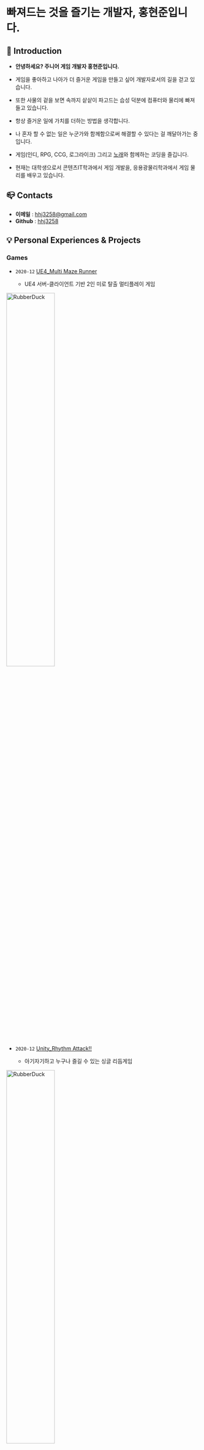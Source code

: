 # **빠져드는 것을 즐기는 개발자, 홍현준입니다.**

## :raised_hands: Introduction
- **안녕하세요? 주니어 게임 개발자 홍현준입니다.**
- 게임을 좋아하고 나아가 더 즐거운 게임을 만들고 싶어 개발자로서의 길을 걷고 있습니다.

- 또한 사물의 겉을 보면 속까지 샅샅이 파고드는 습성 덕분에 컴퓨터와 물리에 빠져들고 있습니다.

- 항상 즐거운 일에 가치를 더하는 방법을 생각합니다.

- 나 혼자 할 수 없는 일은 누군가와 함께함으로써 해결할 수 있다는 걸 깨달아가는 중입니다.

- 게임(인디, RPG, CCG, 로그라이크) 그리고 [노래](https://www.youtube.com/watch?v=nxKfi-6EtmY)와 함께하는 코딩을 즐깁니다.

- 현재는 대학생으로서 콘텐츠IT학과에서 게임 개발을, 응용광물리학과에서 게임 물리를 배우고 있습니다.


## :mailbox_closed: Contacts

- **이메일** : hhj3258@gmail.com
- **Github** : [hhj3258](https://github.com/hhj3258)

## :bulb: Personal Experiences & Projects

### Games
- `2020-12` [UE4_Multi Maze Runner](https://github.com/hhj3258/UE4_MultiMazeRunner)

  -  UE4 서버-클라이언트 기반 2인 미로 탈출 멀티플레이 게임

<img src="https://user-images.githubusercontent.com/70702088/116792211-31dc5000-aafa-11eb-875f-ac9cb8ae9b62.png" width="50%" height="50%" title="px(픽셀) 크기 설정" alt="RubberDuck"></img>

- `2020-12` [Unity_Rhythm Attack!!](https://github.com/hhj3258/Unity_RhythmAttack)

  -  아기자기하고 누구나 즐길 수 있는 싱글 리듬게임

<img src="https://user-images.githubusercontent.com/70702088/116793173-09575480-ab00-11eb-8a8f-c39fafe1f402.png" width="50%" height="50%" title="px(픽셀) 크기 설정" alt="RubberDuck"></img>

- `2020-09` [UnityVR_ZombieZone](https://github.com/hhj3258/UnityVR_FPS_ZombieZone)

  -  Unity VR FPS 생존 게임   

<img src="https://user-images.githubusercontent.com/70702088/116792147-ddd16b80-aaf9-11eb-9cd7-e482d562e1d8.png" width="50%" height="50%" title="px(픽셀) 크기 설정" alt="RubberDuck"></img>

- `2021-03 ~` [GamePhysics_RealisticCarPhysics](https://github.com/hhj3258/GamePhysics_RealisticCarPhysics)

  -  실제적인 자동차 물리의 이해와 구현

### Other Projects

- `2020-06` [JTable_경기도 지역화폐 API 지도](https://github.com/hhj3258/JAVA_Gyeonggi-do_LocalCurrency_API_Table-Map)
  -  JAVA Swing Table와 공공데이터 API를 이용한 지역화폐가맹점 지도

- `2020-12` [Logisim_Keyboard&TTY Simulator](https://www.youtube.com/watch?v=qYIJJDbaYM8)
  -  Logisim Mips Processor Keyboard&TTY를 이용한 문답 시뮬레이션

- `2021-01` [WinForm_세출예산 자동화 툴](https://github.com/hhj3258/ExpenditureBudgets_AutomationProgram)
  -  세출예산 업무 자동화 툴

### Toy Projects

- `2021-01` [WinForm_원신 데미지 계산기](https://github.com/hhj3258/Genshin_DamageFormulaCalculator)

  -  원신 데미지 공식 기반 계산 자동화 툴

## :wrench: Skills

### Languages
**C#**
- Unity 캐릭터 기반 리듬게임 개발   
- WindowForm
- GoogleVRForUnity을 이용한 VR 게임 개발   
- 실제 물리 공식을 활용한 자동차 시뮬레이션 개발   
- PDF와 EXCEL 라이브러리 활용을 통한 파싱 프로그램 개발   

**C++**
- UE4 C++ 기반 프로그래밍 기본적 이해   
- 제네릭, STL을 이해하고 활용이 가능합니다.   

**JAVA** 
- 스윙테이블과 API를 이용한 프로그램 개발   


### 게임물리학
게임물리학의 고전역학 수준의 이해와 구현이 가능합니다.
- [자동차 물리 구현](https://github.com/hhj3258/GamePhysics_RealisticCarPhysics)

### 컴퓨터 그래픽스
컴퓨터 그래픽스의 이해를 가지고 있습니다.
- 선형보간
- 텍스쳐 필터링

### 서버 & 네트워크
서버-클라이언트 구조를 이해하고 UE4로 구현하였습니다.
- [UE4_Multi Maze Runner](https://github.com/hhj3258/UE4_MultiMazeRunner)

공공데이터 API를 활용할 수 있습니다.
- [JTable_경기도 지역화폐 API 지도](https://github.com/hhj3258/JAVA_Gyeonggi-do_LocalCurrency_API_Table-Map)

### 클라우드
클라우드 컴퓨팅의 기초를 이해하고 AWS의 기본적 기능을 사용할 수 있습니다.   
로드밸런서의 이해 및 구현을 할 수 있습니다.
- [Simple_LoadBalancer](https://github.com/hhj3258/Simple_LB)
- Docker : 컨테이너 구동 및 관리, 웹 서버 구동
- AWS : EC2 가상머신 구동, Lambda, SDK

### 전산학
아래 교과목들을 이수했습니다.
- 알고리즘
- 자료구조
- 컴퓨터구조
- 컴파일러구성

## :necktie: 경력

- `2020-06 ~ 2020-08` [(주)임팩시스](https://www.impacsys.co.kr/) 전략기획실 인턴
- `2020-12 ~ 2021-02` [(주)임팩시스](https://www.impacsys.co.kr/) 전략기획실 인턴

## :surfer: 대외활동
- `2020-04` 한경 앱 아이디어 챌린지 참가
- `2020-07` 2020 강원 캠퍼스 특허전략경진대회 참가
- `2020-11` **장려상** [SW Week Coding Festival](https://swweek.hallym.ac.kr/html/contest_02.php)
- `2021-04` [한국인디게임협회 주관 인디오락실 아이엠그라운드](https://www.youtube.com/watch?v=ovJMKrw8jys) - **2:20:05**

## :pencil: 교육이수
- JSP와 servlet을 이용한 핵심 자바 웹 서버 프로그래밍
- 누구나 할 수 있는 가상현실(VR) 콘텐츠 제작
- 오픈소스와 클라우드 (사례로 보는 공개SW 클라우드의 구축과 활용)
- Github와 sourcetree를 이용한 SW개발 형상 관리 방법
- [SW빌리지]보안-블록체인
